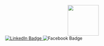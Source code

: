 <div id="header" align="center">
  <img src="https://media.giphy.com/media/M9gbBd9nbDrOTu1Mqx/giphy.gif" width="100"/>
</div>

<div id="badges">
  <a href="https://www.linkedin.com/in/john-pazda/">
  <img src="https://img.shields.io/badge/LinkedIn-blue?style=for-the-badge&logo=linkedin&logoColor=white" alt="LinkedIn Badge"/>
  </a>
  <a src="https://www.facebook.com/john.pazda">
   <img src="https://img.shields.io/badge/facebook-blue?style=for-the-badge)https://img.shields.io/badge/facebook-blue?style=for-the-badge" alt="Facebook Badge"/>
  </a>
</div>
